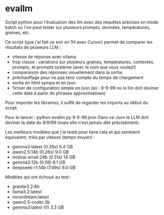 # evallm
Script python pour l'évaluation des llm avec des requêtes précises en mode batch où l'on peut tester sur plusieurs prompts, données, températures, graines, etc.

Ce script (que j'ai fait ce soir en 1H avec Cursor) permet de comparer les résultats de plusieurs LLM :
- vitesse de réponse avec ollama
- trop classe : variations sur plusieurs graines, températures, contextes, prompts, et prompts système (avec le nom que vous voulez!)
- comparaison des réponses visuellement dans la sortie
- préchauffage pour ne pas tenir compte du temps de chargement
- sortie en html sympa et en json
- fichier de configuration simple en json (ex : 9-9-99 où le llm doit deviner cette date à partir de phrases approximatives)

Pour importer les librairies, il suffit de regarder les imports au début du script.

Pour le lancer : python evallm.py 9-9-99.json
Dans ce Json le LLM doit deviner la date du 9/9/99 (mais elle n'est jamais dite précisément).

Les meilleurs modèles que j'ai testé pour faire cela et qui semblent équivalent, triés par vitesse (temps moyen) : 
- gemma2:latest (0.26s) 5.4 GB
- qwen2.5:14b (0.26s) 9.0 GB
- mistral-small:24b (0.31s) 14 GB
- gemma3:12b (0.56) 8.1 GB
- deepseek-r1:14b (7.69s) 9.0 GB

Modèles qui ont échoué au test : 
- granite3.2:8b
- llama3.2:latest
- moondream:latest
- qwen2.5-coder:3b
- gemma3:latest (!!) 3.3 GB